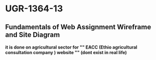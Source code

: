 # UGR-1364-13


## Fundamentals of Web Assignment Wireframe and Site Diagram
#### it is done on agricultural sector for "" EACC (Ethio agricultural consultation company ) website "" (dont exist in real life)
